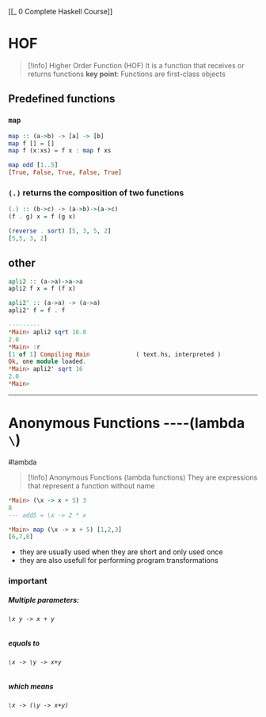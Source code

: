 [[_ 0 Complete Haskell Course]]


# HOF

>[!info] Higher Order Function (HOF)
>It is a function that receives or returns functions
>**key point**: Functions are first-class objects

## Predefined functions

### `map`
```haskell
map :: (a->b) -> [a] -> [b]
map f [] = []
map f (x:xs) = f x : map f xs

map odd [1..5]
[True, False, True, False, True]
```

### `(.)` returns  the composition of two functions
```haskell
(.) :: (b->c) -> (a->b)->(a->c)
(f . g) x = f (g x)

(reverse . sort) [5, 3, 5, 2]
[5,5, 3, 2]
```


## other
```haskell
apli2 :: (a->a)->a->a
apli2 f x = f (f x)

apli2' :: (a->a) -> (a->a)
apli2' f = f . f

---------
*Main> apli2 sqrt 16.0
2.0
*Main> :r
[1 of 1] Compiling Main             ( text.hs, interpreted )
Ok, one module loaded.
*Main> apli2' sqrt 16
2.0
*Main> 

```


----------
# Anonymous Functions ----(lambda `\`)

#lambda 

>[!info] Anonymous Functions (lambda functions)
>They are expressions that represent a function without name

```haskell
*Main> (\x -> x + 5) 3
8
--- add5 = \x -> 2 * x

*Main> map (\x -> x + 5) [1,2,3]
[6,7,8]

```


- they are usually used when they are short and only used once
- they are also usefull for performing program transformations


### important
##### Multiple parameters:
###### `\x y -> x + y` 
##### equals to
###### `\x -> \y -> x+y` 
##### which means
###### `\x -> (\y -> x+y)`






